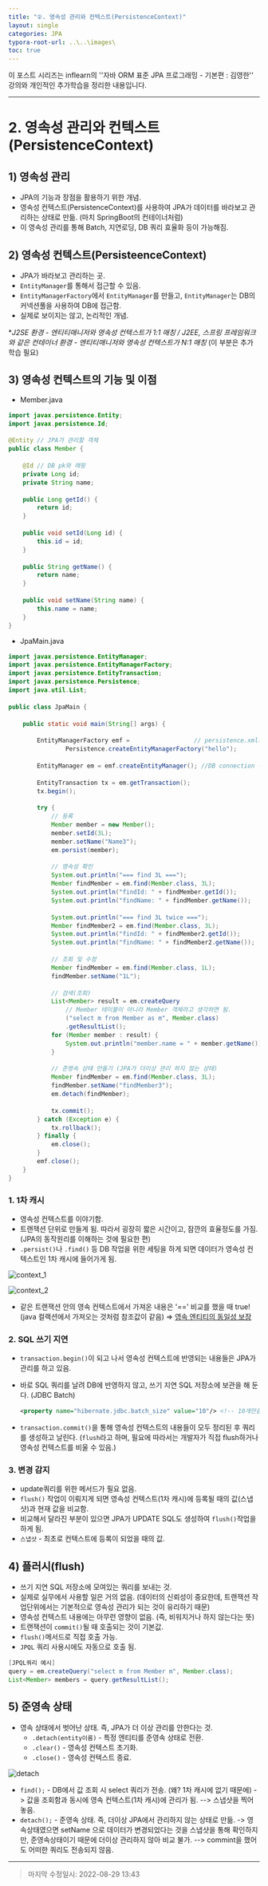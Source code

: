 ```yaml
---
title: "②. 영속성 관리와 컨텍스트(PersistenceContext)"
layout: single
categories: JPA
typora-root-url: ..\..\images\
toc: true
---
```


이 포스트 시리즈는 inflearn의 ''자바 ORM 표준 JPA 프로그래밍 - 기본편 : 김영한'' 강의와 개인적인 추가학습을 정리한 내용입니다.

------





# 2. 영속성 관리와 컨텍스트(PersistenceContext)



## 1) 영속성 관리

- JPA의 기능과 장점을 활용하기 위한 개념.
- 영속성 컨텍스트(PersistenceContext)를 사용하여 JPA가 데이터를 바라보고 관리하는 상태로 만듦. (마치 SpringBoot의 컨테이너처럼)
- 이 영속성 관리를 통해 Batch, 지연로딩, DB 쿼리 효율화 등이 가능해짐.



## 2) 영속성 컨텍스트(PersisteenceContext)

- JPA가 바라보고 관리하는 곳.
- `EntityManager`를 통해서 접근할 수 있음. 
- `EntityManagerFactory`에서 `EntityManager`를 만들고, `EntityManager`는 DB의 커넥션풀을 사용하여 DB에 접근함.
- 실제로 보이지는 않고, 논리적인 개념.

**J2SE 환경 - 엔티티매니저와 영속성 컨텍스트가 1:1 매칭 / J2EE, 스프링 프레임워크와 같은 컨테이너 환경 - 엔티티매니저와 영속성 컨텍스트가 N:1 매칭* (이 부분은 추가 학습 필요)



## 3) 영속성 컨텍스트의 기능 및 이점

- Member.java

```java
import javax.persistence.Entity;
import javax.persistence.Id;

@Entity // JPA가 관리할 객체
public class Member {

    @Id // DB pk와 매핑
    private Long id;
    private String name;

    public Long getId() {
        return id;
    }

    public void setId(Long id) {
        this.id = id;
    }

    public String getName() {
        return name;
    }

    public void setName(String name) {
        this.name = name;
    }
}
```

- JpaMain.java

```java
import javax.persistence.EntityManager;
import javax.persistence.EntityManagerFactory;
import javax.persistence.EntityTransaction;
import javax.persistence.Persistence;
import java.util.List;

public class JpaMain {

    public static void main(String[] args) {

        EntityManagerFactory emf =                  // persistence.xml의 설정이름
                Persistence.createEntityManagerFactory("hello");

        EntityManager em = emf.createEntityManager(); //DB connection 객체랑 비슷

        EntityTransaction tx = em.getTransaction();
        tx.begin();

        try {
            // 등록
            Member member = new Member();
            member.setId(3L);
            member.setName("Name3");
            em.persist(member);

            // 영속성 확인
            System.out.println("=== find 3L ===");
            Member findMember = em.find(Member.class, 3L);
            System.out.println("findId: " + findMember.getId());
            System.out.println("findName: " + findMember.getName());

            System.out.println("=== find 3L twice ===");
            Member findMember2 = em.find(Member.class, 3L);
            System.out.println("findId: " + findMember2.getId());
            System.out.println("findName: " + findMember2.getName());

            // 조회 및 수정
            Member findMember = em.find(Member.class, 1L);
            findMember.setName("1L");

            // 검색(조회)
            List<Member> result = em.createQuery
                // Member 테이블이 아니라 Member 객체라고 생각하면 됨.
                ("select m from Member as m", Member.class)
                .getResultList();
            for (Member member : result) {
                System.out.println("member.name = " + member.getName());
            }

            // 준영속 상태 만들기 (JPA가 더이상 관리 하지 않는 상태)
            Member findMember = em.find(Member.class, 3L);
            findMember.setName("findMember3");
            em.detach(findMember);

            tx.commit();
        } catch (Exception e) {
            tx.rollback();
        } finally {
            em.close();
        }
        emf.close();
    }
}

```



### 1. 1차 캐시

- 영속성 컨텍스트를 이야기함. 
- 트랜잭션 단위로 만들게 됨. 따라서 굉장히 짧은 시간이고, 잠깐의 효율정도를 가짐.(JPA의 동작원리를 이해하는 것에 필요한 편)
- `.persist()`나 `.find()` 등 DB 작업을 위한 세팅을 하게 되면 데이터가 영속성 컨텍스트인 1차 캐시에 들어가게 됨.

![context_1](..\..\images\context_1.PNG)

![context_2](..\..\images\context_2.PNG)

- 같은 트랜잭션 안의 영속 컨텍스트에서 가져온 내용은 '==' 비교를 했을 때 true! (java 컬랙션에서 가져오는 것처럼 참조값이 같음) => <u>영속 엔티티의 동일성 보장</u>



### 2. SQL 쓰기 지연

- `transaction.begin()`이 되고 나서 영속성 컨텍스트에 반영되는 내용들은 JPA가 관리를 하고 있음.

- 바로 SQL 쿼리를 날려 DB에 반영하지 않고, 쓰기 지연 SQL 저장소에 보관을 해 둔다. (JDBC Batch)

  ```xml
  <property name="hibernate.jdbc.batch_size" value="10"/> <!-- 10개만큼 모아서 쏘세요 -->
  ```

- `transaction.commit()`을 통해 영속성 컨텍스트의 내용들이 모두 정리된 후 쿼리를 생성하고 날린다. (`flush`라고 하며, 필요에 따라서는 개발자가 직접 flush하거나 영속성 컨텍스트를 비울 수 있음.)



### 3. 변경 감지

- update쿼리를 위한 메서드가 필요 없음.
- `flush()` 작업이 이뤄지게 되면 영속성 컨텍스트(1차 캐시)에 등록될 때의 값(스냅샷)과 현재 값을 비교함.
- 비교해서 달라진 부분이 있으면 JPA가 UPDATE SQL도 생성하여 `flush()`작업을 하게 됨. 
- `스냅샷` - 최초로 컨텍스트에 등록이 되었을 때의 값.



## 4) 플러시(flush)

- 쓰기 지연 SQL 저장소에 모여있는 쿼리를 보내는 것.
- 실제로 실무에서 사용할 일은 거의 없음. (데이터의 신뢰성이 중요한데, 트랜잭션 작업단위에서는 기본적으로 영속성 관리가 되는 것이 유리하기 때문)
- 영속성 컨텍스트 내용에는 아무런 영향이 없음. (즉, 비워지거나 하지 않는다는 뜻)
- 트랜잭션이 `commit()`될 때 호출되는 것이 기본값.
- `flush()`메서드로 직접 호출 가능.
- `JPQL` 쿼리 사용시에도 자동으로 호출 됨.

```java
[JPQL쿼리 예시]
query = em.createQuery("select m from Member m", Member.class);
List<Member> members = query.getResultList();
```





## 5) 준영속 상태

- 영속 상태에서 벗어난 상태. 즉, JPA가 더 이상 관리를 안한다는 것.
  - `.detach(entity이름)` - 특정 엔티티를 준영속 상태로 전환.
  - `.clear()` - 영속성 컨텍스트 초기화.
  - `.close()` - 영속성 컨텍스트 종료.

![detach](..\..\images\detach.PNG)

- `find();` - DB에서 값 조회 시 select 쿼리가 전송. (왜? 1차 캐시에 없기 때문에) -> 값을 조회함과 동시에 영속 컨텍스트(1차 캐시)에 관리가 됨. --> 스냅샷을 찍어놓음.
- `detach();` - 준영속 상태. 즉, 더이상 JPA에서 관리하지 않는 상태로 만듦. -> 영속상태였으면 setName 으로 데이터가 변경되었다는 것을 스냅샷을 통해 확인하지만, 준영속상태이기 때문에 더이상 관리하지 않아 비교 불가. --> commint을 했어도 어떠한 쿼리도 전송되지 않음.

------

> 마지막 수정일시: 2022-08-29 13:43